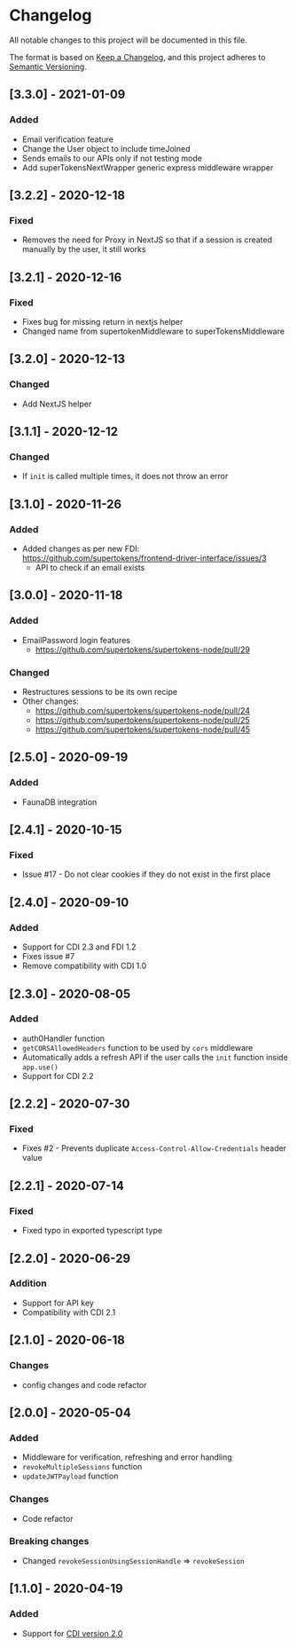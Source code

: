 # Changelog
All notable changes to this project will be documented in this file.

The format is based on [Keep a Changelog](https://keepachangelog.com/en/1.0.0/),
and this project adheres to [Semantic Versioning](https://semver.org/spec/v2.0.0.html).

## [3.3.0] - 2021-01-09
### Added
- Email verification feature
- Change the User object to include timeJoined
- Sends emails to our APIs only if not testing mode
- Add superTokensNextWrapper generic express middleware wrapper

## [3.2.2] - 2020-12-18
### Fixed
- Removes the need for Proxy in NextJS so that if a session is created manually by the user, it still works

## [3.2.1] - 2020-12-16
### Fixed
- Fixes bug for missing return in nextjs helper
- Changed name from supertokenMiddleware to superTokensMiddleware

## [3.2.0] - 2020-12-13
### Changed
- Add NextJS helper

## [3.1.1] - 2020-12-12
### Changed
- If `init` is called multiple times, it does not throw an error

## [3.1.0] - 2020-11-26
### Added
- Added changes as per new FDI: https://github.com/supertokens/frontend-driver-interface/issues/3
   - API to check if an email exists

## [3.0.0] - 2020-11-18
### Added
- EmailPassword login features
   - https://github.com/supertokens/supertokens-node/pull/29

### Changed
- Restructures sessions to be its own recipe
- Other changes:
   - https://github.com/supertokens/supertokens-node/pull/24
   - https://github.com/supertokens/supertokens-node/pull/25
   - https://github.com/supertokens/supertokens-node/pull/45

## [2.5.0] - 2020-09-19
### Added
- FaunaDB integration

## [2.4.1] - 2020-10-15
### Fixed
- Issue #17 - Do not clear cookies if they do not exist in the first place

## [2.4.0] - 2020-09-10
### Added
- Support for CDI 2.3 and FDI 1.2
- Fixes issue #7
- Remove compatibility with CDI 1.0

## [2.3.0] - 2020-08-05
### Added
- auth0Handler function
- `getCORSAllowedHeaders` function to be used by `cors` middleware
- Automatically adds a refresh API if the user calls the `init` function inside `app.use()`
- Support for CDI 2.2

## [2.2.2] - 2020-07-30
### Fixed
- Fixes #2 - Prevents duplicate `Access-Control-Allow-Credentials` header value

## [2.2.1] - 2020-07-14
### Fixed
- Fixed typo in exported typescript type

## [2.2.0] - 2020-06-29
### Addition
- Support for API key
- Compatibility with CDI 2.1

## [2.1.0] - 2020-06-18
### Changes
- config changes and code refactor

## [2.0.0] - 2020-05-04
### Added
- Middleware for verification, refreshing and error handling
- `revokeMultipleSessions` function
- `updateJWTPayload` function
### Changes
- Code refactor
### Breaking changes
- Changed `revokeSessionUsingSessionHandle` => `revokeSession`

## [1.1.0] - 2020-04-19
### Added
- Support for [CDI version 2.0](https://github.com/supertokens/core-driver-interface/blob/master/v2.0.0.txt)